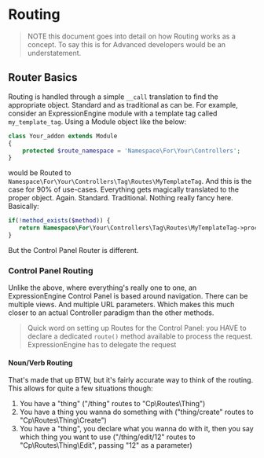 # Routing

> NOTE this document goes into detail on how Routing works as a concept. To say this is for Advanced developers would be an understatement. 

## Router Basics

Routing is handled through a simple `__call` translation to find the appropriate object. Standard and as traditional as can be. For example, consider an ExpressionEngine module with a template tag called `my_template_tag`. Using a Module object like the below:

```php
class Your_addon extends Module
{
    protected $route_namespace = 'Namespace\For\Your\Controllers';
}
```

would be Routed to `Namespace\For\Your\Controllers\Tag\Routes\MyTemplateTag`. And this is the case for 90% of use-cases. Everything gets magically translated to the proper object. Again. Standard. Traditional. Nothing really fancy here. Basically:

```php
if(!method_exists($method)) {
   return Namespace\For\Your\Controllers\Tag\Routes\MyTemplateTag->process();
}
```

But the Control Panel Router is different. 

### Control Panel Routing

Unlike the above, where everything's really one to one, an ExpressionEngine Control Panel is based around navigation. There can be multiple views. And multiple URL parameters. Which makes this much closer to an actual Controller paradigm than the other methods. 

> Quick word on setting up Routes for the Control Panel: you HAVE to declare a dedicated `route()` method available to process the request. ExpressionEngine has to delegate the request 

#### Noun/Verb Routing

That's made that up BTW, but it's fairly accurate way to think of the routing. This allows for quite a few situations though:

1. You have a "thing" ("/thing" routes to "Cp\Routes\Thing")
2. You have a thing you wanna do something with ("thing/create" routes to "Cp\Routes\Thing\Create")
3. You have a "thing", you declare what you wanna do with it, then you say which thing you want to use ("/thing/edit/12" routes to "Cp\Routes\Thing\Edit", passing "12" as a parameter)